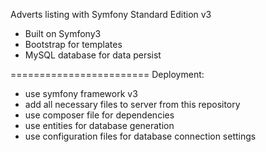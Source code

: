 Adverts listing with Symfony Standard Edition v3

- Built on Symfony3
- Bootstrap for templates
- MySQL database for data persist

========================
Deployment:
- use symfony framework v3
- add all necessary files to server from this repository
- use composer file for dependencies
- use entities for database generation
- use configuration files for database connection settings
